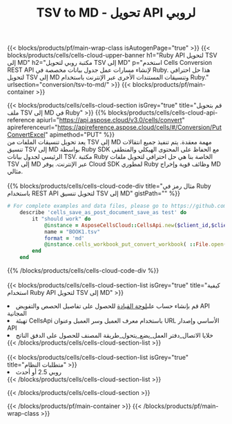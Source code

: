 ﻿---
title:  TSV to MD - تحويل API لروبي
description:  استخدام Aspose.Cells Cloud SDK لـ Ruby لتحويل ملف TSV إلى ملف بتنسيق MD.
url: /ar/ruby/conversion/tsv-to-md/
---
{{< blocks/products/pf/main-wrap-class isAutogenPage="true" >}}
{{< blocks/products/cells/cells-cloud-upper-banner h1="Ruby API لتحويل TSV إلى MD" h2="مكتبة روبي لتحويل TSV إلى MD" p="استخدم Cells Conversion REST API لإنشاء مسارات عمل جدول بيانات مخصصة في Ruby. هذا حل احترافي لتحويل TSV إلى MD وتنسيقات المستندات الأخرى عبر الإنترنت باستخدام Ruby." urlsection="conversion/tsv-to-md/" >}}
{{< blocks/products/pf/main-container >}}

{{< blocks/products/cells/cells-cloud-section isGrey="true" title="قم بتحويل ملف TSV إلى MD في Ruby" >}}
{{% blocks/products/cells/cells-cloud-api-reference apiurl="https://api.aspose.cloud/v3.0/cells/convert" apireferenceurl="https://apireference.aspose.cloud/cells/#/Conversion/PutConvertExcel" apimethod="PUT" %}}
<br/>
يعد تحويل تنسيقات الملفات من TSV إلى MD مهمة معقدة. يتم تنفيذ جميع انتقالات تنسيق TSV إلى MD بواسطة Ruby SDK مع الحفاظ على المحتوى الهيكلي والمنطقي الرئيسي لجدول بيانات TSV. مكتبة Ruby الخاصة بنا هي حل احترافي لتحويل ملفات TSV إلى MD عبر الإنترنت. يوفر Cloud SDK لمطوري Ruby وظائف قوية وإخراج MD مثالي.
<br/>
<br/>
{{% blocks/products/cells/cells-cloud-code-div title="مثال رمز في Ruby باستخدام REST API لتحويل تنسيق TSV إلى MD" gistPath="" %}}
 
```ruby
# For complete examples and data files, please go to https://github.com/aspose-cells-cloud/aspose-cells-cloud-ruby/
    describe 'cells_save_as_post_document_save_as test' do
        it "should work" do
            @instance = AsposeCellsCloud::CellsApi.new($client_id,$client_secret,"v3.0","https://api.aspose.cloud/")
            name = "BOOK1.tsv"
            format = 'md'
            @instance.cells_workbook_put_convert_workbook( ::File.open(File.expand_path("data/"+name),"r")  {|io| io.read(io.size) },{:format=>format})     
        end
    end
```
 
{{% /blocks/products/cells/cells-cloud-code-div %}}
<br/>
<br/>
{{< blocks/products/cells/cells-cloud-section-list isGrey="true" title="كيفية استخدام Ruby API لتحويل TSV إلى MD" >}}
<li> قم بإنشاء حساب على<a href="https://dashboard.aspose.cloud/">لوحة القيادة</a> للحصول على تفاصيل الحصص والتفويض API المجانية</li>
<li>تهيئة CellsApi باستخدام معرف العميل وسر العميل وعنوان URL الأساسي وإصدار API</li>
<li>خلايا الاتصال_دفتر العمل_يضع_يتحول_طريقة المصنف للحصول على الدفق الناتج</li>
{{< /blocks/products/cells/cells-cloud-section-list >}}
<br/>
<br/>
{{< blocks/products/cells/cells-cloud-section-list isGrey="true" title="متطلبات النظام" >}}
<li>روبي 2.5 أو أحدث</li>
{{< /blocks/products/cells/cells-cloud-section-list >}}

{{< /blocks/products/cells/cells-cloud-section >}}

{{< /blocks/products/pf/main-container >}}
{{< /blocks/products/pf/main-wrap-class >}}
